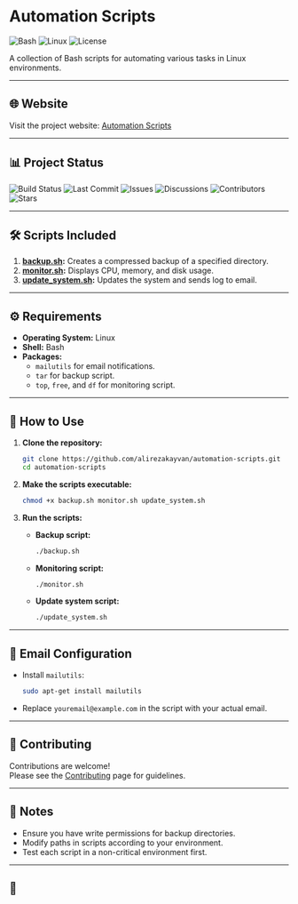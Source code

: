 # Automation Scripts
![Bash](https://img.shields.io/badge/Bash-5.0-blue)
![Linux](https://img.shields.io/badge/Linux-Ubuntu-success)
![License](https://img.shields.io/badge/License-MIT-green)

A collection of Bash scripts for automating various tasks in Linux environments.

---

## 🌐 Website
Visit the project website: [Automation Scripts](https://alirezakayvan.github.io/Automation-scripts/)

---

## 📊 Project Status
![Build Status](https://github.com/alirezakayvan/Automation-scripts/actions/workflows/run-scripts.yml/badge.svg)
![Last Commit](https://img.shields.io/github/last-commit/alirezakayvan/Automation-scripts)
![Issues](https://img.shields.io/github/issues/alirezakayvan/Automation-scripts)
![Discussions](https://img.shields.io/badge/Discussions-open-blue)
![Contributors](https://img.shields.io/github/contributors/alirezakayvan/Automation-scripts)
![Stars](https://img.shields.io/github/stars/alirezakayvan/Automation-scripts?style=social)

---

## 🛠 Scripts Included
1. **[backup.sh](./backup.sh):** Creates a compressed backup of a specified directory.
2. **[monitor.sh](./monitor.sh):** Displays CPU, memory, and disk usage.
3. **[update_system.sh](./update_system.sh):** Updates the system and sends log to email.

---

## ⚙️ Requirements
- **Operating System:** Linux  
- **Shell:** Bash  
- **Packages:**
   - `mailutils` for email notifications.  
   - `tar` for backup script.  
   - `top`, `free`, and `df` for monitoring script.  

---

## 🚀 How to Use
1. **Clone the repository:**
   ```bash
   git clone https://github.com/alirezakayvan/automation-scripts.git
   cd automation-scripts
   ```

2. **Make the scripts executable:**
   ```bash
   chmod +x backup.sh monitor.sh update_system.sh
   ```

3. **Run the scripts:**
   - **Backup script:**
     ```bash
     ./backup.sh
     ```
   - **Monitoring script:**
     ```bash
     ./monitor.sh
     ```
   - **Update system script:**
     ```bash
     ./update_system.sh
     ```

---

## 📧 Email Configuration
- Install `mailutils`:
  ```bash
  sudo apt-get install mailutils
  ```
- Replace `youremail@example.com` in the script with your actual email.

---

## 🤝 Contributing
Contributions are welcome!  
Please see the [Contributing](https://github.com/alirezakayvan/Automation-scripts/wiki/Contributing) page for guidelines.

---

## 📝 Notes
- Ensure you have write permissions for backup directories.
- Modify paths in scripts according to your environment.
- Test each script in a non-critical environment first.


---

## 📄
